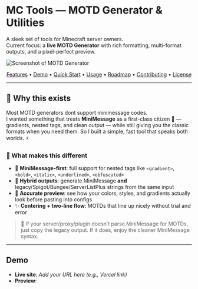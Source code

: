 # MC Tools — MOTD Generator & Utilities

A sleek set of tools for Minecraft server owners.  
Current focus: a **live MOTD Generator** with rich formatting, multi-format outputs, and a pixel-perfect preview.

![Screenshot of MOTD Generator](https://i.imgur.com/bySZhNy.png)

<p align="center">
  <a href="#features">Features</a> •
  <a href="#demo">Demo</a> •
  <a href="#quick-start">Quick Start</a> •
  <a href="#usage">Usage</a> •
  <a href="#roadmap">Roadmap</a> •
  <a href="#contributing">Contributing</a> •
  <a href="#license">License</a>
</p>

---

## 🌟 Why this exists

Most MOTD generators dont support minimessage codes.  
I wanted something that treats **MiniMessage** as a first-class citizen 💎 — gradients, nested tags, and clean output — while still giving you the classic formats when you need them. So I built a simple, fast tool that speaks both worlds. ⚡

### 🚀 What makes this different
- 🎨 **MiniMessage-first**: full support for nested tags like `<gradient>`, `<bold>`, `<italic>`, `<underlined>`, `<obfuscated>`
- 🔀 **Hybrid outputs**: generate MiniMessage **and** legacy/Spigot/Bungee/ServerListPlus strings from the same input
- 👀 **Accurate preview**: see how your colors, styles, and gradients actually look before pasting into configs
- ✨ **Centering + two-line flow**: MOTDs that line up nicely without trial and error

> 📝 If your server/proxy/plugin doesn’t parse MiniMessage for MOTDs, just copy the legacy output. If it does, enjoy the cleaner MiniMessage syntax.


---

## Demo

- **Live site**: _Add your URL here (e.g., Vercel link)_
- **Preview**:

